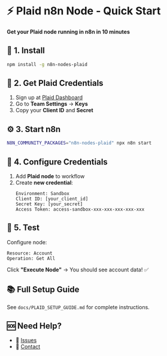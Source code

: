 # ⚡ Plaid n8n Node - Quick Start

**Get your Plaid node running in n8n in 10 minutes**

## 🚀 **1. Install**
```bash
npm install -g n8n-nodes-plaid
```

## 🔑 **2. Get Plaid Credentials**
1. Sign up at [Plaid Dashboard](https://dashboard.plaid.com/signup)
2. Go to **Team Settings** → **Keys**
3. Copy your **Client ID** and **Secret**

## ⚙️ **3. Start n8n**
```bash
N8N_COMMUNITY_PACKAGES="n8n-nodes-plaid" npx n8n start
```

## 🔐 **4. Configure Credentials**
1. Add **Plaid node** to workflow
2. Create **new credential**:
   ```
   Environment: Sandbox
   Client ID: [your_client_id]
   Secret Key: [your_secret]  
   Access Token: access-sandbox-xxx-xxx-xxx-xxx-xxx
   ```

## 🧪 **5. Test**
Configure node:
```
Resource: Account
Operation: Get All
```

Click **"Execute Node"** → You should see account data! ✅

## 📚 **Full Setup Guide**
See `docs/PLAID_SETUP_GUIDE.md` for complete instructions.

## 🆘 **Need Help?**
- 🐛 [Issues](https://github.com/jcdotio/n8n-nodes-plaid/issues)
- 📧 [Contact](mailto:jc@jc.io) 